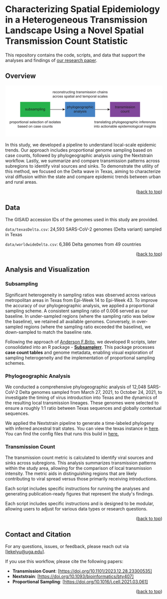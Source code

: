 <a name="readme-top"></a>
# __Characterizing Spatial Epidemiology in a Heterogeneous Transmission Landscape Using a Novel Spatial Transmission Count Statistic__

This repository contains the code, scripts, and data that support the analyses and findings of [our research paper](https://www.medrxiv.org/content/10.1101/2023.12.28.23300535v4).

## Overview

![Graph Abstract](https://github.com/leke-lyu/transmissionCount/blob/main/figures/overview.png)

In this study, we developed a pipeline to understand local-scale epidemic trends. Our approach includes proportional genome sampling based on case counts, followed by phylogeographic analysis using the Nextstrain workflow. Lastly, we summarize and compare transmission patterns across subregions to identify viral sources and sinks. To demonstrate the utility of this method, we focused on the Delta wave in Texas, aiming to characterize viral diffusion within the state and compare epidemic trends between urban and rural areas.

<p align="right">(<a href="#readme-top">back to top</a>)</p>

## Data

The GISAID accession IDs of the genomes used in this study are provided.

`data/texasDelta.csv`: 24,593 SARS-CoV-2 genomes (Delta variant) sampled in Texas

`data/worldwideDelta.csv`: 6,386 Delta genomes from 49 countries 


<p align="right">(<a href="#readme-top">back to top</a>)</p>

## Analysis and Visualization

### Subsampling

Significant heterogeneity in sampling ratios was observed across various metropolitan areas in Texas from Epi-Week 14 to Epi-Week 43. To improve the accuracy of our phylogeographic analysis, we applied a proportional sampling scheme. A consistent sampling ratio of 0.006 served as our baseline. In under-sampled regions (where the sampling ratio was below the baseline), we retained all available genomes. Conversely, in over-sampled regions (where the sampling ratio exceeded the baseline), we down-sampled to match the baseline rate.

Following the approach of [Anderson F.Brito](https://github.com/andersonbrito/subsampler), we developed R scripts, later consolidated into an R package - [**Subsamplerr**](https://github.com/leke-lyu/subsamplerr). This package processes **case count tables** and genome metadata, enabling visual exploration of sampling heterogeneity and the implementation of proportional sampling schemes.

### Phylogeographic Analysis

We conducted a comprehensive phylogeographic analysis of 12,048 SARS-CoV-2 Delta genomes sampled from March 27, 2021, to October 24, 2021, to investigate the timing of virus introduction into Texas and the dynamics of the resulting local transmission lineages. These genomes were selected to ensure a roughly 1:1 ratio between Texas sequences and globally contextual sequences.

We applied the Nextstrain pipeline to generate a time-labeled phylogeny with inferred ancestral trait states. You can view the texas instance in [here](https://github.com/leke-lyu/deltaoutbreak). You can find the config files that runs this build in [here.](https://github.com/leke-lyu/surveillanceInTexas)

### Transmission Count

The transmission count metric is calculated to identify viral sources and sinks across subregions. This analysis summarizes transmission patterns within the study area, allowing for the comparison of local transmission intensity. The metric aids in distinguishing regions that are likely contributing to viral spread versus those primarily receiving introductions.

Each script includes specific instructions for running the analyses and generating publication-ready figures that represent the study's findings.


Each script includes specific instructions and is designed to be modular, allowing users to adjust for various data types or research questions.

<p align="right">(<a href="#readme-top">back to top</a>)</p>

## Contact and Citation

For any questions, issues, or feedback, please reach out via [lekelyu@uga.edu].

If you use this workflow, please cite the following papers:
- **Transmission Count**: [https://doi.org/10.1101/2023.12.28.23300535]
- **Nextstrain**: [https://doi.org/10.1093/bioinformatics/bty407]
- **Proportional Sampling**: [https://doi.org/10.1016/j.cell.2021.03.061]

<p align="right">(<a href="#readme-top">back to top</a>)</p>

